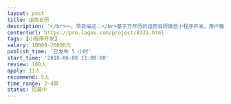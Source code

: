 ```yaml
---                
layout: post       
title: 运势日历           
description: '</br>一、项目描述：</br>基于万年历的运势日历微信小程序开发。用户输入出生信息后，可以查看任意一天的运势。也可查看亲友的运势。</br></br>二、主要功能点：</br>万年历展示，可切换日期；运势信息标注及显示；用户信息管理。</br></br>三、可参考产品：</br>万年历</br>中华万年历</br></br>四、人员要求：</br>1、有微信小程序开发经验，日历开发经验更佳；</br>2、良好的沟通能力和契约精神。</br>'     
contenturl: https://pro.lagou.com/project/8331.html      
tags: [小程序开发]            
salary: 10000-20000元          
publish_time: '已发布 5 小时'         
start_time: '2018-06-08 11:00:00'           
review: 100人                   
apply: 11人                   
recommend: 5人                   
time_range: 2-4周              
status: 招募中                  
---                 
```

